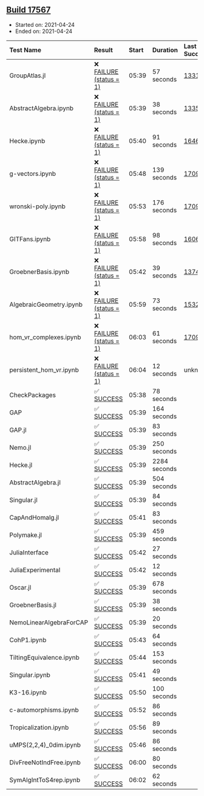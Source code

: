 ## [Build 17567](https://oscarci.mathematik.uni-kl.de/job/oscar/17567/)

* Started on: 2021-04-24
* Ended on: 2021-04-24

| Test Name    | Result | Start | Duration | Last Success | First Failure |
|:-------------|:-------|:------|:---------|:-------------|:--------------|
| GroupAtlas.jl | ❌ [FAILURE (status = 1)](https://oscarci.mathematik.uni-kl.de/job/oscar/17567/artifact/logs/build-17567/GroupAtlas.jl.log) | 05:39 | 57 seconds | [13311](https://oscarci.mathematik.uni-kl.de/job/oscar/13311/) | [13312](https://oscarci.mathematik.uni-kl.de/job/oscar/13312/) |
| AbstractAlgebra.ipynb | ❌ [FAILURE (status = 1)](https://oscarci.mathematik.uni-kl.de/job/oscar/17567/artifact/logs/build-17567/AbstractAlgebra.ipynb.log) | 05:39 | 38 seconds | [13355](https://oscarci.mathematik.uni-kl.de/job/oscar/13355/) | [13356](https://oscarci.mathematik.uni-kl.de/job/oscar/13356/) |
| Hecke.ipynb | ❌ [FAILURE (status = 1)](https://oscarci.mathematik.uni-kl.de/job/oscar/17567/artifact/logs/build-17567/Hecke.ipynb.log) | 05:40 | 91 seconds | [16463](https://oscarci.mathematik.uni-kl.de/job/oscar/16463/) | [16464](https://oscarci.mathematik.uni-kl.de/job/oscar/16464/) |
| g-vectors.ipynb | ❌ [FAILURE (status = 1)](https://oscarci.mathematik.uni-kl.de/job/oscar/17567/artifact/logs/build-17567/g-vectors.ipynb.log) | 05:48 | 139 seconds | [17099](https://oscarci.mathematik.uni-kl.de/job/oscar/17099/) | [17100](https://oscarci.mathematik.uni-kl.de/job/oscar/17100/) |
| wronski-poly.ipynb | ❌ [FAILURE (status = 1)](https://oscarci.mathematik.uni-kl.de/job/oscar/17567/artifact/logs/build-17567/wronski-poly.ipynb.log) | 05:53 | 176 seconds | [17098](https://oscarci.mathematik.uni-kl.de/job/oscar/17098/) | [17099](https://oscarci.mathematik.uni-kl.de/job/oscar/17099/) |
| GITFans.ipynb | ❌ [FAILURE (status = 1)](https://oscarci.mathematik.uni-kl.de/job/oscar/17567/artifact/logs/build-17567/GITFans.ipynb.log) | 05:58 | 98 seconds | [16068](https://oscarci.mathematik.uni-kl.de/job/oscar/16068/) | [16069](https://oscarci.mathematik.uni-kl.de/job/oscar/16069/) |
| GroebnerBasis.ipynb | ❌ [FAILURE (status = 1)](https://oscarci.mathematik.uni-kl.de/job/oscar/17567/artifact/logs/build-17567/GroebnerBasis.ipynb.log) | 05:42 | 39 seconds | [13748](https://oscarci.mathematik.uni-kl.de/job/oscar/13748/) | [13749](https://oscarci.mathematik.uni-kl.de/job/oscar/13749/) |
| AlgebraicGeometry.ipynb | ❌ [FAILURE (status = 1)](https://oscarci.mathematik.uni-kl.de/job/oscar/17567/artifact/logs/build-17567/AlgebraicGeometry.ipynb.log) | 05:59 | 73 seconds | [15322](https://oscarci.mathematik.uni-kl.de/job/oscar/15322/) | [15323](https://oscarci.mathematik.uni-kl.de/job/oscar/15323/) |
| hom_vr_complexes.ipynb | ❌ [FAILURE (status = 1)](https://oscarci.mathematik.uni-kl.de/job/oscar/17567/artifact/logs/build-17567/hom_vr_complexes.ipynb.log) | 06:03 | 61 seconds | [17099](https://oscarci.mathematik.uni-kl.de/job/oscar/17099/) | [17100](https://oscarci.mathematik.uni-kl.de/job/oscar/17100/) |
| persistent_hom_vr.ipynb | ❌ [FAILURE (status = 1)](https://oscarci.mathematik.uni-kl.de/job/oscar/17567/artifact/logs/build-17567/persistent_hom_vr.ipynb.log) | 06:04 | 12 seconds | unknown | unknown |
| CheckPackages | ✅ [SUCCESS](https://oscarci.mathematik.uni-kl.de/job/oscar/17567/artifact/logs/build-17567/CheckPackages.log) | 05:38 | 78 seconds |  |  |
| GAP | ✅ [SUCCESS](https://oscarci.mathematik.uni-kl.de/job/oscar/17567/artifact/logs/build-17567/GAP.log) | 05:39 | 164 seconds |  |  |
| GAP.jl | ✅ [SUCCESS](https://oscarci.mathematik.uni-kl.de/job/oscar/17567/artifact/logs/build-17567/GAP.jl.log) | 05:39 | 83 seconds |  |  |
| Nemo.jl | ✅ [SUCCESS](https://oscarci.mathematik.uni-kl.de/job/oscar/17567/artifact/logs/build-17567/Nemo.jl.log) | 05:39 | 250 seconds |  |  |
| Hecke.jl | ✅ [SUCCESS](https://oscarci.mathematik.uni-kl.de/job/oscar/17567/artifact/logs/build-17567/Hecke.jl.log) | 05:39 | 2284 seconds |  |  |
| AbstractAlgebra.jl | ✅ [SUCCESS](https://oscarci.mathematik.uni-kl.de/job/oscar/17567/artifact/logs/build-17567/AbstractAlgebra.jl.log) | 05:39 | 504 seconds |  |  |
| Singular.jl | ✅ [SUCCESS](https://oscarci.mathematik.uni-kl.de/job/oscar/17567/artifact/logs/build-17567/Singular.jl.log) | 05:39 | 84 seconds |  |  |
| CapAndHomalg.jl | ✅ [SUCCESS](https://oscarci.mathematik.uni-kl.de/job/oscar/17567/artifact/logs/build-17567/CapAndHomalg.jl.log) | 05:41 | 83 seconds |  |  |
| Polymake.jl | ✅ [SUCCESS](https://oscarci.mathematik.uni-kl.de/job/oscar/17567/artifact/logs/build-17567/Polymake.jl.log) | 05:39 | 459 seconds |  |  |
| JuliaInterface | ✅ [SUCCESS](https://oscarci.mathematik.uni-kl.de/job/oscar/17567/artifact/logs/build-17567/JuliaInterface.log) | 05:42 | 27 seconds |  |  |
| JuliaExperimental | ✅ [SUCCESS](https://oscarci.mathematik.uni-kl.de/job/oscar/17567/artifact/logs/build-17567/JuliaExperimental.log) | 05:42 | 12 seconds |  |  |
| Oscar.jl | ✅ [SUCCESS](https://oscarci.mathematik.uni-kl.de/job/oscar/17567/artifact/logs/build-17567/Oscar.jl.log) | 05:39 | 678 seconds |  |  |
| GroebnerBasis.jl | ✅ [SUCCESS](https://oscarci.mathematik.uni-kl.de/job/oscar/17567/artifact/logs/build-17567/GroebnerBasis.jl.log) | 05:39 | 38 seconds |  |  |
| NemoLinearAlgebraForCAP | ✅ [SUCCESS](https://oscarci.mathematik.uni-kl.de/job/oscar/17567/artifact/logs/build-17567/NemoLinearAlgebraForCAP.log) | 05:39 | 20 seconds |  |  |
| CohP1.ipynb | ✅ [SUCCESS](https://oscarci.mathematik.uni-kl.de/job/oscar/17567/artifact/logs/build-17567/CohP1.ipynb.log) | 05:43 | 64 seconds |  |  |
| TiltingEquivalence.ipynb | ✅ [SUCCESS](https://oscarci.mathematik.uni-kl.de/job/oscar/17567/artifact/logs/build-17567/TiltingEquivalence.ipynb.log) | 05:44 | 153 seconds |  |  |
| Singular.ipynb | ✅ [SUCCESS](https://oscarci.mathematik.uni-kl.de/job/oscar/17567/artifact/logs/build-17567/Singular.ipynb.log) | 05:41 | 49 seconds |  |  |
| K3-16.ipynb | ✅ [SUCCESS](https://oscarci.mathematik.uni-kl.de/job/oscar/17567/artifact/logs/build-17567/K3-16.ipynb.log) | 05:50 | 100 seconds |  |  |
| c-automorphisms.ipynb | ✅ [SUCCESS](https://oscarci.mathematik.uni-kl.de/job/oscar/17567/artifact/logs/build-17567/c-automorphisms.ipynb.log) | 05:52 | 86 seconds |  |  |
| Tropicalization.ipynb | ✅ [SUCCESS](https://oscarci.mathematik.uni-kl.de/job/oscar/17567/artifact/logs/build-17567/Tropicalization.ipynb.log) | 05:56 | 89 seconds |  |  |
| uMPS(2,2,4)_0dim.ipynb | ✅ [SUCCESS](https://oscarci.mathematik.uni-kl.de/job/oscar/17567/artifact/logs/build-17567/uMPS-2-2-4-_0dim.ipynb.log) | 05:46 | 86 seconds |  |  |
| DivFreeNotIndFree.ipynb | ✅ [SUCCESS](https://oscarci.mathematik.uni-kl.de/job/oscar/17567/artifact/logs/build-17567/DivFreeNotIndFree.ipynb.log) | 06:00 | 80 seconds |  |  |
| SymAlgIntToS4rep.ipynb | ✅ [SUCCESS](https://oscarci.mathematik.uni-kl.de/job/oscar/17567/artifact/logs/build-17567/SymAlgIntToS4rep.ipynb.log) | 06:02 | 62 seconds |  |  |
